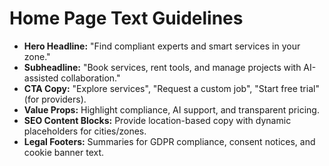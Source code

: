 # Home Page Text Guidelines

- **Hero Headline:** "Find compliant experts and smart services in your zone."
- **Subheadline:** "Book services, rent tools, and manage projects with AI-assisted collaboration." 
- **CTA Copy:** "Explore services", "Request a custom job", "Start free trial" (for providers).
- **Value Props:** Highlight compliance, AI support, and transparent pricing.
- **SEO Content Blocks:** Provide location-based copy with dynamic placeholders for cities/zones.
- **Legal Footers:** Summaries for GDPR compliance, consent notices, and cookie banner text.
